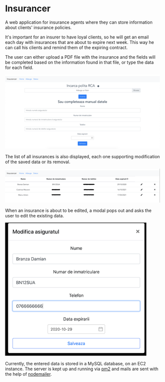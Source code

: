 # Insurancer
A web application for insurance agents where they can store information about clients' insurance policies. 

It's important for an insurer to have loyal clients, so he will get an email each day with insurances that are about to expire next week. This way he can call his clients and remind them of the expiring contract.

The user can either upload a PDF file with the insurance and the fields will be completed based on the information found in that file, or type the data for each field.

![Adding an insurance](readme_assets/add_insurance.png)

The list of all insurances is also displayed, each one supporting modification of the saved data or its removal.

![Listing all insurances](readme_assets/list_insurances.png)

When an insurance is about to be edited, a modal pops out and asks the user to edit the existing data.

![Editing an insurance](readme_assets/edit_insurance.png)

Currently, the entered data is stored in a MySQL database, on an EC2 instance. The server is kept up and running via [pm2](https://pm2.keymetrics.io) and mails are sent with the help of [nodemailer](https://nodemailer.com/usage/).



